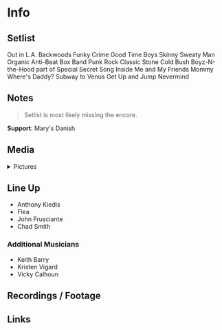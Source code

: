 # Info

## Setlist

Out in L.A.
Backwoods
Funky Crime
Good Time Boys
Skinny Sweaty Man
Organic Anti-Beat Box Band
Punk Rock Classic
Stone Cold Bush
Boyz-N-the-Hood part of
Special Secret Song Inside
Me and My Friends
Mommy Where's Daddy?
Subway to Venus
Get Up and Jump
Nevermind

## Notes

> Setlist is most likely missing the encore.

**Support**: Mary's Danish

## Media 

<details>
  <summary>Pictures</summary>
  <!--<img alt="Setlist" title="Setlist" src="_.jpg" height="200" />
  <img alt="Flyer" title="Flyer" src="_.jpg" height="200" />
  <img alt="Clipper" title="Clipper" src="_.jpg" height="200" />
  <img alt="Ticket" title="Ticket" src="_.jpg" height="200" />
  -->
</details>

## Line Up

* Anthony Kiedis
* Flea
* John Frusciante
* Chad Smith

### Additional Musicians

* Keith Barry  
* Kristen Vigard  
* Vicky Calhoun

## Recordings / Footage

## Links